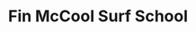 ---
title: "Fin McCool Surf School"
address: "Finn McCool Surf School, Rossnowlagh, Co. Donegal"
tel: "+353 (0)71 985 9020"
county: "Donegal"
category: "Surfing"
type: "Content"
lat: "54.55778884887695"
lng: "-8.205696105957031"
---